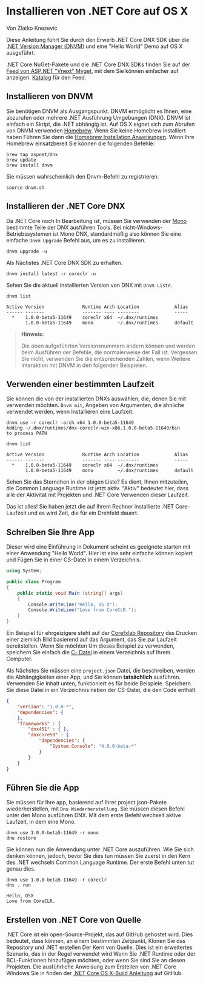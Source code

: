 Installieren von .NET Core auf OS X
===================================

Von Zlatko Knezevic

Diese Anleitung führt Sie durch den Erwerb .NET Core DNX SDK
über die [.NET Version Manager (DNVM)](https://github.com/aspnet/dnvm)
und eine "Hello World" Demo auf OS X ausgeführt.

.NET Core NuGet-Pakete und die .NET Core DNX SDKs finden Sie auf der
[Feed von ASP.NET "Vnext" Myget](https://www.myget.org/F/aspnetvnext), mit dem
Sie können einfacher auf anzeigen.
[Katalog](https://www.myget.org/gallery/aspnetvnext) für den Feed.

Installieren von DNVM
---------------------

Sie benötigen DNVM als Ausgangspunkt.
DNVM ermöglicht es Ihnen, eine abzurufen oder
mehrere .NET Ausführung Umgebungen (DNX).
DNVM ist einfach ein Skript,
die .NET abhängig ist.
Auf OS X eignet sich zum Abrufen von DNVM verwenden
[Homebrew](http://www.brew.sh).
Wenn Sie keine Homebrew installiert haben
Führen Sie dann die [Homebrew Installation
Anweisungen](http://www.brew.sh).
Wenn Ihre Homebrew einsatzbereit
Sie können die folgenden Befehle:

``` console
brew tap aspnet/dnx
brew update
brew install dnvm
```

Sie müssen wahrscheinlich den Dnvm-Befehl zu registrieren:

``` console
source dnvm.sh
```

Installieren der .NET Core DNX
------------------------------

Da .NET Core noch In Bearbeitung ist, müssen Sie verwenden
der [Mono](http://www.mono-project.com) bestimmte Teile der DNX ausführen
Tools.
Bei nicht-Windows-Betriebssystemen ist Mono DNX, standardmäßig also
können Sie eine einfache `Dnvm Upgrade` Befehl aus, um es zu installieren.

``` console
dnvm upgrade -u
```

Als Nächstes .NET Core DNX SDK zu erhalten.

``` console
dnvm install latest -r coreclr -u
```

Sehen Sie die aktuell installierten Version von DNX mit `Dnvm Liste`.

``` console
dnvm list
```

``` console
Active Version              Runtime Arch Location             Alias
------ -------              ------- ---- --------             -----
  *    1.0.0-beta5-11649    coreclr x64  ~/.dnx/runtimes
       1.0.0-beta5-11649    mono         ~/.dnx/runtimes      default
```

> **Hinweis:**
> 
> Die oben aufgeführten Versionsnummern ändern können und werden beim Ausführen der
Befehle, die normalerweise der Fall ist.
> Vergessen Sie nicht, verwenden Sie die entsprechenden Zahlen, wenn
Weitere Interaktion mit DNVM in den folgenden Beispielen.

Verwenden einer bestimmten Laufzeit
-----------------------------------

Sie können die von der installierten DNXs auswählen, die, denen Sie mit verwenden möchten.
`Dnvm mit`, Angeben von Argumenten, die ähnliche verwendet werden, wenn
Installieren eine Laufzeit.

``` console
dnvm use -r coreclr -arch x64 1.0.0-beta5-11649
Adding ~/.dnx/runtimes/dnx-coreclr-win-x86.1.0.0-beta5-11649/bin
to process PATH

dnvm list

Active Version              Runtime Arch Location             Alias
------ -------              ------- ---- --------             -----
  *    1.0.0-beta5-11649    coreclr x64  ~/.dnx/runtimes
       1.0.0-beta5-11649    mono         ~/.dnx/runtimes      default
```

Sehen Sie das Sternchen in der obigen Liste?
Es dient, Ihnen mitzuteilen, die
Common Language Runtime ist jetzt aktiv.
"Aktiv" bedeutet hier, dass alle der Aktivität
mit Projekten und .NET Core Verwenden dieser Laufzeit.

Das ist alles!
Sie haben jetzt die auf Ihrem Rechner installierte .NET Core-Laufzeit
und es wird Zeit, die für ein Drehfeld dauert.

Schreiben Sie Ihre App
----------------------

Dieser wird eine Einführung in Dokument scheint es geeignete starten
mit einer Anwendung "Hello World".
Hier ist eine sehr einfache können kopiert und
Fügen Sie in einer CS-Datei in einem Verzeichnis.

``` csharp
using System;

public class Program
{
    public static void Main (string[] args)
    {
        Console.WriteLine("Hello, OS X");
        Console.WriteLine("Love from CoreCLR.");
    }
}
```

Ein Beispiel für ehrgeizigere steht auf der [Corefxlab
Repository](https://www.github.com/dotnet/corefxlab/) das Drucken einer
ziemlich Bild basierend auf das Argument, das Sie zur Laufzeit bereitstellen.
Wenn Sie möchten
Um dieses Beispiel zu verwenden, speichern Sie einfach die [C\-
Datei](https://raw.githubusercontent.com/dotnet/corefxlab/master/demos/CoreClrConsoleApplications/HelloWorld/HelloWorld.cs)
in einem Verzeichnis auf Ihrem Computer.

Als Nächstes Sie müssen eine `project.json` Datei, die beschreiben, werden
die Abhängigkeiten einer App, und Sie können **tatsächlich** ausführen.
Verwenden Sie
Inhalt unten, funktioniert es für beide Beispiele.
Speichern Sie diese Datei in
ein Verzeichnis neben der CS-Datei, die den Code enthält.

``` json
{
    "version": "1.0.0-*",
    "dependencies": {
    },
    "frameworks" : {
        "dnx451" : { },
        "dnxcore50" : {
            "dependencies": {
                "System.Console": "4.0.0-beta-*"
            }
        }
    }
}
```

Führen Sie die App
------------------

Sie müssen für Ihre app, basierend auf Ihrer project.json-Pakete wiederherstellen,
mit `Dnu Wiederherstellung`.
Sie müssen diesen Befehl unter den Mono ausführen
DNX.
Mit dem erste Befehl wechselt aktive Laufzeit, in dem eine Mono.

``` console
dnvm use 1.0.0-beta5-11649 -r mono
dnu restore
```

Sie können nun die Anwendung unter .NET Core auszuführen.
Wie Sie sich denken können,
jedoch, bevor Sie dies tun müssen Sie zuerst in den Kern des .NET wechseln
Common Language Runtime.
Der erste Befehl unten tut genau dies.

``` console
dnvm use 1.0.0-beta5-11649 -r coreclr
dnx . run

Hello, OSX
Love from CoreCLR.
```

Erstellen von .NET Core von Quelle
----------------------------------

.NET Core ist ein open-Source-Projekt, das auf GitHub gehostet wird.
Dies bedeutet, dass
können, an einem bestimmten Zeitpunkt, Klonen Sie das Repository und .NET erstellen
Der Kern von Quelle.
Dies ist ein erweitertes Szenario, das in der Regel verwendet wird
Wenn Sie .NET Runtime oder der BCL-Funktionen hinzufügen möchten, oder wenn Sie
sind Sie an diesen Projekten.
Die ausführliche Anweisung zum
Erstellen von .NET Core Windows Sie in finden der [.NET Core OS X-Build
Anleitung](https://github.com/dotnet/coreclr/blob/master/Documentation/building/osx-instructions.md)
auf GitHub.




